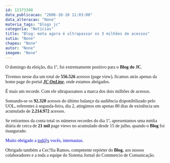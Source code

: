 ```yaml
---
id: 12373340
data_publicacao: "2006-10-10 11:03:00"
data_alteracao: "None"
materia_tags: "blogs jc"
categoria: "Notícias"
title: "Blog: meta agora é ultrapassar os 3 milhões de acessos"
sutia: "None"
chapeu: "None"
autor: "None"
imagem: "None"
---
```

<p><P><FONT face=Verdana>O domingo da eleição, dia 1º, foi extremamente positivo para o <STRONG>Blog do JC</STRONG>.</FONT></P></p>
<p><P><FONT face=Verdana>Tivemos nesse dia um total de <STRONG>556.526</STRONG> acessos (page view), ficamos atrás apenas da home page do portal&nbsp;<STRONG><EM><FONT color=mediumblue><A href=\"https://www.jc.com.br/\" target=_blank>JC OnLine</A></FONT></EM></STRONG>, onde estamos abrigados. </FONT></P></p>
<p><P><FONT face=Verdana>É mais um recorde. Com ele ultrapassamos a marca dos dois milhões de acessos.</FONT></P></p>
<p><P><FONT face=Verdana>Somando-se os <STRONG>92.320</STRONG> acessos do último balanço da audiência disponibilizado pelo UOL, referentes&nbsp;à segunda-feira, dia 2, atingimos em apenas 80 dias de existência um acumulado de <STRONG>2.214.972</STRONG> acessos.</FONT></P></p>
<p><P><FONT face=Verdana>Se retirarmos da conta total os números recordes do dia 1º, apresentamos uma média diária de cerca de <STRONG>21 mil</STRONG> page views no acumulado desde 15 de julho, quando o <STRONG>Blog</STRONG> foi inaugurado.</FONT></P></p>
<p><P><FONT face=Verdana color=mediumblue>Muito obrigado a </FONT><A href=\"mailto:tod@s\"><FONT face=Verdana color=mediumblue>tod@s</FONT></A><FONT face=Verdana color=mediumblue> vocês, internautas.</FONT></P></p>
<p><P><FONT face=Verdana>Obrigado também a Cec?lia Ramos, competente repórter do <STRONG>Blog</STRONG>, aos nossos colaboradores e a toda a equipe do Sistema Jornal do Commercio de Comunicação.</FONT></P> </p>
